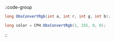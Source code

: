 ::code-group
  ```csharp [Method]
  long ObsConvertRgb(int a, int r, int g, int b);
  ```
  ```csharp [Example]
  long color = CPH.ObsConvertRgb(1, 255, 0, 0);
  ```
::